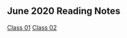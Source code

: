 ## June 2020 Reading Notes

[Class 01](https://github.com/logantscott/june2020_reading/blob/master/class01.md)
[Class 02](https://github.com/logantscott/june2020_reading/blob/master/class02.md)